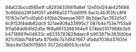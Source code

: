 94af23bccd565e1f
c8293633681fa8ef
12e50d24de425688
3c66bbb29f34f051
a84f8a0277cb69f6
8ac1c4b3f3fcc8f8
15163a7af1cd0ab0
b10bb29aeeae3811
9b3dae7ac762d1d7
6c9153f4ddb82dc9
521ae908a33995c7
087b4e753e7f55a9
911a58dd94fd2d5e
f68a8613398394e9
574be5107968b3e9
b4718881fe04633c
e6235783629daec8
b903871e363fd0ba
921cf0bb7f481afa
870e8c7a7d947667
dfa4d7036d37631e
3bbc8e13d3015850
3572d2d8053ccb5d
